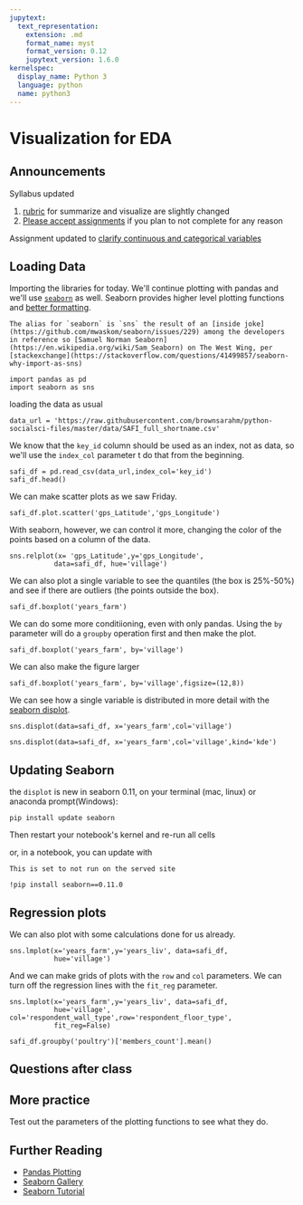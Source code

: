 ```yaml
---
jupytext:
  text_representation:
    extension: .md
    format_name: myst
    format_version: 0.12
    jupytext_version: 1.6.0
kernelspec:
  display_name: Python 3
  language: python
  name: python3
---
```


# Visualization for EDA


## Announcements

Syllabus updated
1. [rubric](https://github.com/rhodyprog4ds/BrownFall20/commit/315ce164bc4bd4b7d5ee321afd9143e08f05c07b#diff-1e595cb12e4db779fb0c857562c1e0dd) for summarize and visualize are slightly changed
1. [Please accept assignments](https://github.com/rhodyprog4ds/BrownFall20/commit/f459e8b04dc0b09d2dadba10464f49b25de57190) if you plan to not complete for any reason


Assignment updated to [clarify continuous and categorical variables](https://github.com/rhodyprog4ds/BrownFall20/commit/f719a92c4d5dd00cbe8bf646d9d63280fb4b1e50)


## Loading Data

Importing the libraries for today. We'll continue plotting with pandas and we'll use  [`seaborn`](https://seaborn.pydata.org/introduction.html) as well. Seaborn provides higher level plotting functions and [better formatting](https://seaborn.pydata.org/examples/index.html).

````{margin}
The alias for `seaborn` is `sns` the result of an [inside joke](https://github.com/mwaskom/seaborn/issues/229) among the developers in reference so [Samuel Norman Seaborn](https://en.wikipedia.org/wiki/Sam_Seaborn) on The West Wing, per [stackexchange](https://stackoverflow.com/questions/41499857/seaborn-why-import-as-sns)
````

```{code-cell} ipython3
import pandas as pd
import seaborn as sns
```

loading the data as usual

```{code-cell} ipython3
data_url = 'https://raw.githubusercontent.com/brownsarahm/python-socialsci-files/master/data/SAFI_full_shortname.csv'
```

We know that the `key_id` column should be used as an index, not as data, so we'll use the `index_col` parameter t do that from the beginning.
```{code-cell} ipython3
safi_df = pd.read_csv(data_url,index_col='key_id')
safi_df.head()
```

We can make scatter plots as we saw Friday.
```{code-cell} ipython3
safi_df.plot.scatter('gps_Latitude','gps_Longitude')
```

With seaborn, however, we can control it more, changing the color of the points based on a column of the data.
```{code-cell} ipython3
sns.relplot(x= 'gps_Latitude',y='gps_Longitude',
           data=safi_df, hue='village')
```

We can also plot a single variable to see the quantiles (the box is 25%-50%) and see if there are outliers (the points outside the box).

```{code-cell} ipython3
safi_df.boxplot('years_farm')
```

We can do some more conditiioning, even with only pandas. Using the `by` parameter will do a `groupby` operation first and then make the plot.

```{code-cell} ipython3
safi_df.boxplot('years_farm', by='village')
```

We can also make the figure larger
```{code-cell} ipython3
safi_df.boxplot('years_farm', by='village',figsize=(12,8))
```


We can see how a single variable is distributed in more detail with the [seaborn displot](https://seaborn.pydata.org/generated/seaborn.displot.html#seaborn.displot).

```{code-cell} ipython3
sns.displot(data=safi_df, x='years_farm',col='village')
```

```{code-cell} ipython3
sns.displot(data=safi_df, x='years_farm',col='village',kind='kde')
```

## Updating Seaborn
the `displot` is new in seaborn 0.11, on your terminal (mac, linux) or anaconda prompt(Windows):
```
pip install update seaborn
```

Then restart your notebook's kernel and re-run all cells

or, in a notebook, you can update with
```{margin}
This is set to not run on the served site
```

```
!pip install seaborn==0.11.0
```

## Regression plots

We can also plot with some calculations done for us already.

```{code-cell} ipython3
sns.lmplot(x='years_farm',y='years_liv', data=safi_df,
           hue='village')
```

And we can make grids of plots with the `row` and `col` parameters. We can turn off the regression lines with the `fit_reg` parameter.

```{code-cell} ipython3
sns.lmplot(x='years_farm',y='years_liv', data=safi_df,
           hue='village',  col='respondent_wall_type',row='respondent_floor_type',
           fit_reg=False)
```



```{code-cell} ipython3
safi_df.groupby('poultry')['members_count'].mean()
```

## Questions after class


## More practice

Test out the parameters of the plotting functions to see what they do.

## Further Reading

- [Pandas Plotting](https://pandas.pydata.org/docs/user_guide/visualization.html)
- [Seaborn Gallery](https://seaborn.pydata.org/examples/index.html)
- [Seaborn Tutorial](https://seaborn.pydata.org/tutorial.html)

